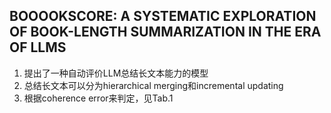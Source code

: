 ## BOOOOKSCORE: A SYSTEMATIC EXPLORATION OF BOOK-LENGTH SUMMARIZATION IN THE ERA OF LLMS
1. 提出了一种自动评价LLM总结长文本能力的模型
2. 总结长文本可以分为hierarchical merging和incremental updating
3. 根据coherence error来判定，见Tab.1